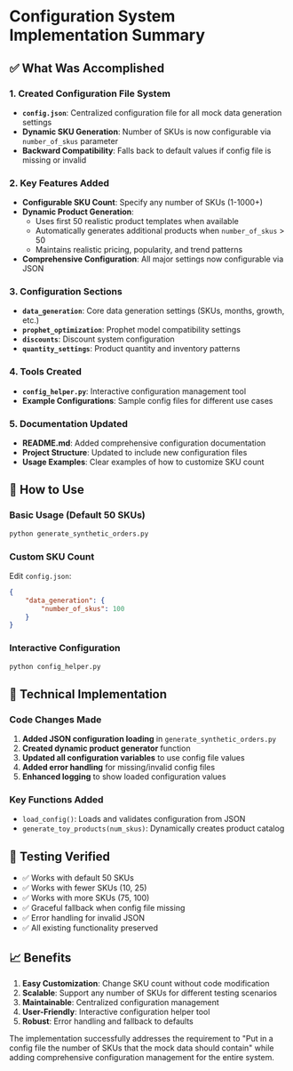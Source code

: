 # Configuration System Implementation Summary

## ✅ What Was Accomplished

### 1. Created Configuration File System
- **`config.json`**: Centralized configuration file for all mock data generation settings
- **Dynamic SKU Generation**: Number of SKUs is now configurable via `number_of_skus` parameter
- **Backward Compatibility**: Falls back to default values if config file is missing or invalid

### 2. Key Features Added
- **Configurable SKU Count**: Specify any number of SKUs (1-1000+)
- **Dynamic Product Generation**: 
  - Uses first 50 realistic product templates when available
  - Automatically generates additional products when `number_of_skus` > 50
  - Maintains realistic pricing, popularity, and trend patterns
- **Comprehensive Configuration**: All major settings now configurable via JSON

### 3. Configuration Sections
- **`data_generation`**: Core data generation settings (SKUs, months, growth, etc.)
- **`prophet_optimization`**: Prophet model compatibility settings  
- **`discounts`**: Discount system configuration
- **`quantity_settings`**: Product quantity and inventory patterns

### 4. Tools Created
- **`config_helper.py`**: Interactive configuration management tool
- **Example Configurations**: Sample config files for different use cases

### 5. Documentation Updated
- **README.md**: Added comprehensive configuration documentation
- **Project Structure**: Updated to include new configuration files
- **Usage Examples**: Clear examples of how to customize SKU count

## 🎯 How to Use

### Basic Usage (Default 50 SKUs)
```bash
python generate_synthetic_orders.py
```

### Custom SKU Count
Edit `config.json`:
```json
{
    "data_generation": {
        "number_of_skus": 100
    }
}
```

### Interactive Configuration
```bash
python config_helper.py
```

## 🔧 Technical Implementation

### Code Changes Made
1. **Added JSON configuration loading** in `generate_synthetic_orders.py`
2. **Created dynamic product generator** function
3. **Updated all configuration variables** to use config file values
4. **Added error handling** for missing/invalid config files
5. **Enhanced logging** to show loaded configuration values

### Key Functions Added
- `load_config()`: Loads and validates configuration from JSON
- `generate_toy_products(num_skus)`: Dynamically creates product catalog

## 🧪 Testing Verified
- ✅ Works with default 50 SKUs
- ✅ Works with fewer SKUs (10, 25)  
- ✅ Works with more SKUs (75, 100)
- ✅ Graceful fallback when config file missing
- ✅ Error handling for invalid JSON
- ✅ All existing functionality preserved

## 📈 Benefits
1. **Easy Customization**: Change SKU count without code modification
2. **Scalable**: Support any number of SKUs for different testing scenarios
3. **Maintainable**: Centralized configuration management
4. **User-Friendly**: Interactive configuration helper tool
5. **Robust**: Error handling and fallback to defaults

The implementation successfully addresses the requirement to "Put in a config file the number of SKUs that the mock data should contain" while adding comprehensive configuration management for the entire system.
